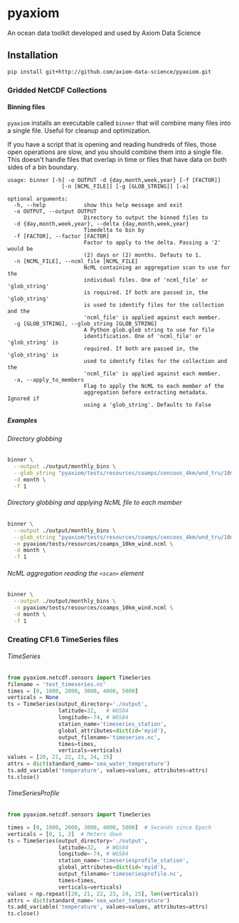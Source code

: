 # pyaxiom

An ocean data toolkit developed and used by Axiom Data Science


## Installation

```bash
pip install git+http://github.com/axiom-data-science/pyaxiom.git
```

### Gridded NetCDF Collections

#### Binning files

`pyaxiom` installs an executable called `binner` that will combine many
files into a single file.  Useful for cleanup and optimization.

If you have a script that is opening and reading hundreds of files, those open operations
are slow, and you should combine them into a single file.  This doesn't handle files that
overlap in time or files that have data on both sides of a bin boundary.

```
usage: binner [-h] -o OUTPUT -d {day,month,week,year} [-f [FACTOR]]
                 [-n [NCML_FILE]] [-g [GLOB_STRING]] [-a]

optional arguments:
  -h, --help            show this help message and exit
  -o OUTPUT, --output OUTPUT
                        Directory to output the binned files to
  -d {day,month,week,year}, --delta {day,month,week,year}
                        Timedelta to bin by
  -f [FACTOR], --factor [FACTOR]
                        Factor to apply to the delta. Passing a '2' would be
                        (2) days or (2) months. Defauts to 1.
  -n [NCML_FILE], --ncml_file [NCML_FILE]
                        NcML containing an aggregation scan to use for the
                        individual files. One of 'ncml_file' or 'glob_string'
                        is required. If both are passed in, the 'glob_string'
                        is used to identify files for the collection and the
                        'ncml_file' is applied against each member.
  -g [GLOB_STRING], --glob_string [GLOB_STRING]
                        A Python glob.glob string to use for file
                        identification. One of 'ncml_file' or 'glob_string' is
                        required. If both are passed in, the 'glob_string' is
                        used to identify files for the collection and the
                        'ncml_file' is applied against each member.
  -a, --apply_to_members
                        Flag to apply the NcML to each member of the
                        aggregation before extracting metadata. Ignored if
                        using a 'glob_string'. Defaults to False
```

##### Examples

###### Directory globbing
```bash
binner \
  --output ./output/monthly_bins \
  --glob_string "pyaxiom/tests/resources/coamps/cencoos_4km/wnd_tru/10m/*.nc" \
  -d month \
  -f 1
```

###### Directory globbing and applying NcML file to each member
```bash
binner \
  --output ./output/monthly_bins \
  --glob_string "pyaxiom/tests/resources/coamps/cencoos_4km/wnd_tru/10m/*.nc" \
  -n pyaxiom/tests/resources/coamps_10km_wind.ncml \
  -d month \
  -f 1
```

###### NcML aggregation reading the `<scan>` element
```bash
binner \
  --output ./output/monthly_bins \
  -n pyaxiom/tests/resources/coamps_10km_wind.ncml \
  -d month \
  -f 1
```


### Creating CF1.6 TimeSeries files

###### TimeSeries
```python
from pyaxiom.netcdf.sensors import TimeSeries
filename = 'test_timeseries.nc'
times = [0, 1000, 2000, 3000, 4000, 5000]
verticals = None
ts = TimeSeries(output_directory='./output',
                latitude=32,   # WGS84
                longitude=-74, # WGS84
                station_name='timeseries_station',
                global_attributes=dict(id='myid'),
                output_filename='timeseries.nc',
                times=times,
                verticals=verticals)
values = [20, 21, 22, 23, 24, 25]
attrs = dict(standard_name='sea_water_temperature')
ts.add_variable('temperature', values=values, attributes=attrs)
ts.close()
```

###### TimeSeriesProfile
```python
from pyaxiom.netcdf.sensors import TimeSeries

times = [0, 1000, 2000, 3000, 4000, 5000]  # Seconds since Epoch
verticals = [0, 1, 2]  # Meters down
ts = TimeSeries(output_directory='./output',
                latitude=32,   # WGS84
                longitude=-74, # WGS84
                station_name='timeseriesprofile_station',
                global_attributes=dict(id='myid'),
                output_filename='timeseriesprofile.nc',
                times=times,
                verticals=verticals)
values = np.repeat([20, 21, 22, 23, 24, 25], len(verticals))
attrs = dict(standard_name='sea_water_temperature')
ts.add_variable('temperature', values=values, attributes=attrs)
ts.close()
```
